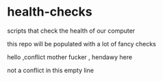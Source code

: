 # health-checks
scripts that check the health of our computer

this repo will be populated with a lot of fancy checks

hello ,conflict mother fucker , hendawy here 

not a conflict in this empty line
